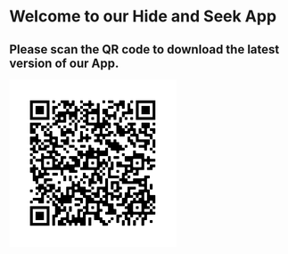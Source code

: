 # Welcome to our Hide and Seek App
## Please scan the QR code to download the latest version of our App.
![QR](QR.png)
